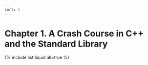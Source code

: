 ```yaml
---
sort: 1
---
```


# Chapter 1. A Crash Course in C++ and the Standard Library

{% include list.liquid all=true %}
